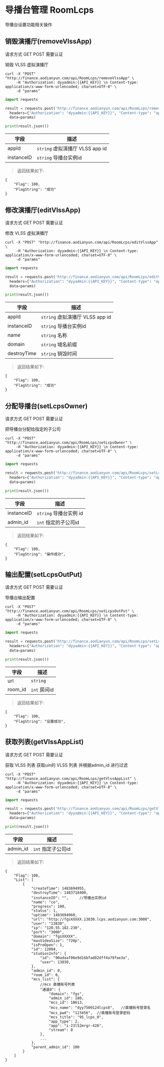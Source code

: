 # 导播台管理 RoomLcps

导播台设置功能相关操作

## 销毁演播厅(removeVlssApp)

请求方式 GET POST 需要认证

销毁 VLSS 虚拟演播厅

```shell
curl -X "POST" "http://finance.aodianyun.com/api/RoomLcps/removeVlssApp" \
     -H "Authorization: dyyadmin:{{API_KEY}} \n Content-type: application/x-www-form-urlencoded; charset=UTF-8" \
     -d "params"
```

```python
import requests

result = requests.post('http://finance.aodianyun.com/api/RoomLcps/removeVlssApp',
  headers={"Authorization": "dyyadmin:{{API_KEY}}", "Content-type": "application/x-www-form-urlencoded; charset=UTF-8"},
  data=params)

print(result.json())

```

| 字段                 | 描述                                          |
| ---------------------- | ------------------------------------------------ |
| appId             | `string`  虚拟演播厅 VLSS app id                     |
| instanceID             | `string`  导播台实例id                    |

> 返回结果如下:

```
{
    "Flag": 100,
    "FlagString": "成功"
}

```

## 修改演播厅(editVlssApp)

请求方式 GET POST 需要认证

修改 VLSS 虚拟演播厅

```shell
curl -X "POST" "http://finance.aodianyun.com/api/RoomLcps/editVlssApp" \
     -H "Authorization: dyyadmin:{{API_KEY}} \n Content-type: application/x-www-form-urlencoded; charset=UTF-8" \
     -d "params"
```

```python
import requests

result = requests.post('http://finance.aodianyun.com/api/RoomLcps/editVlssApp',
  headers={"Authorization": "dyyadmin:{{API_KEY}}", "Content-type": "application/x-www-form-urlencoded; charset=UTF-8"},
  data=params)

print(result.json())

```

| 字段                 | 描述                                          |
| ---------------------- | ------------------------------------------------ |
| appId             | `string`  虚拟演播厅 VLSS app id                     |
| instanceID             | `string`  导播台实例id                    |
| name             | `string`  名称                    |
| domain             | `string`  域名前缀                    |
| destroyTime             | `string`  销毁时间                    |

> 返回结果如下:

```
{
    "Flag": 100,
    "FlagString": "成功"
}
```

## 分配导播台(setLcpsOwner)

请求方式 GET POST 需要认证

把导播台分配给指定的子公司

```shell
curl -X "POST" "http://finance.aodianyun.com/api/RoomLcps/setLcpsOwner" \
     -H "Authorization: dyyadmin:{{API_KEY}} \n Content-type: application/x-www-form-urlencoded; charset=UTF-8" \
     -d "params"
```

```python
import requests

result = requests.post('http://finance.aodianyun.com/api/RoomLcps/setLcpsOwner',
  headers={"Authorization": "dyyadmin:{{API_KEY}}", "Content-type": "application/x-www-form-urlencoded; charset=UTF-8"},
  data=params)

print(result.json())

```

| 字段                 | 描述                                          |
| ---------------------- | ------------------------------------------------ |
| instanceID             | `string`    导播台实例 id                  |
| admin_id             | `int`  指定的子公司id                   |

> 返回结果如下:

```
{
    "Flag": 100,
    "FlagString": "操作成功",
}

```

## 输出配置(setLcpsOutPut)

请求方式 GET POST 需要认证

导播台输出配置

```shell
curl -X "POST" "http://finance.aodianyun.com/api/RoomLcps/setLcpsOutPut" \
     -H "Authorization: dyyadmin:{{API_KEY}} \n Content-type: application/x-www-form-urlencoded; charset=UTF-8" \
     -d "params"
```

```python
import requests

result = requests.post('http://finance.aodianyun.com/api/RoomLcps/setLcpsOutPut',
  headers={"Authorization": "dyyadmin:{{API_KEY}}", "Content-type": "application/x-www-form-urlencoded; charset=UTF-8"},
  data=params)

print(result.json())

```

| 字段                 | 描述                                          |
| ---------------------- | ------------------------------------------------ |
| url             | `string`                      |
| room_id             | `int`  房间id                   |

> 返回结果如下:

```
{
    "Flag": 100,
    "FlagString": "设置成功",
}

```

## 获取列表(getVlssAppList)

请求方式 GET POST 需要认证

获取 VLSS 列表 获取uin的 VLSS 列表 并根据admin_id 进行过滤

```shell
curl -X "POST" "http://finance.aodianyun.com/api/RoomLcps/getVlssAppList" \
     -H "Authorization: dyyadmin:{{API_KEY}} \n Content-type: application/x-www-form-urlencoded; charset=UTF-8" \
     -d "params"
```

```python
import requests

result = requests.post('http://finance.aodianyun.com/api/RoomLcps/getVlssAppList',
  headers={"Authorization": "dyyadmin:{{API_KEY}}", "Content-type": "application/x-www-form-urlencoded; charset=UTF-8"},
  data=params)

print(result.json())

```

| 字段                 | 描述                                          |
| ---------------------- | ------------------------------------------------ |
| admin_id             | `int`  指定子公司id                   |

> 返回结果如下:

```
{
    "Flag": 100,
    "List": [
        {
            "createTime": 1483694955,
            "destroyTime": 1483718400,
            "instanceID": "",     //导播台实例id
            "name": "ce",
            "progress": 100,
            "status": 1,
            "uptime": 1483694960,
            "url": "http://fgsXXXXX.13830.lcps.aodianyun.com:3000",
            "user": "13830",
            "ip": "120.55.182.230",
            "port": "3000",
            "domain": "fgsXXXXX",
            "maxVideoSize": "720p",
            "isPreOpen": 1,
            "id": 12094,
            "studiosInfo": {
                "id": "90adaaf06e9d16bfad82dff4a79fae3a",
                "user": 13830,
            },
            "admin_id": 0,
            "room_id": 0,
            "mcs_list": {
                //mcs 直播账号列表
                "通道0": {
                    "domain": "fgs",
                    "admin_id": 180,
                    "mcs_id": 18613,
                    "mcs_name": "dyy7509124lcps0",   //直播账号登录名
                    "mcs_pwd": "123456",  //直播账号登录密码
                    "mcs_title": "95_lcps_0",
                    "app_type": 2,
                    "app": "i-23l52mrgr-426",
                    "stream": 0
                },
                ...
            },
            "parent_admin_id": 180
        }
    ]
}

```